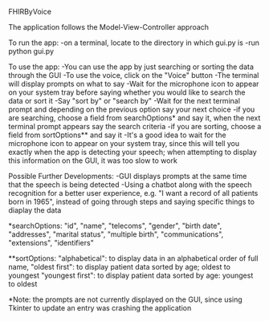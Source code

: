 FHIRByVoice

The application follows the Model-View-Controller approach

To run the app:
-on a terminal, locate to the directory in which gui.py is
-run python gui.py

To use the app:
-You can use the app by just searching or sorting the data through the GUI
-To use the voice, click on the "Voice" button
-The terminal will display prompts on what to say
-Wait for the microphone icon to appear on your system tray before saying whether you would like to search the data or sort it
	-Say "sort by" or "search by"
-Wait for the next terminal prompt and depending on the previous option say your next choice
	-if you are searching, choose a field from searchOptions* and say it, when the next terminal prompt appears say the search criteria
	-if you are sorting, choose a field from sortOptions** and say it 
-It's a good idea to wait for the microphone icon to appear on your system tray, since this will tell you exactly when the app is detecting your speech; when attempting to display this information on the GUI, it was too slow to work



Possible Further Developments:
-GUI displays prompts at the same time that the speech is being detected
-Using a chatbot along with the speech recognition for a better user experience, e.g. "I want a record of all patients born in 1965", instead of going through steps and saying specific things to diaplay the data

*searchOptions: "id", "name", "telecoms", "gender", "birth date", "addresses", "marital status", "multiple birth", "communications", "extensions", "identifiers"

**sortOptions: 
"alphabetical": to display data in an alphabetical order of full name, 
"oldest first": to display patient data sorted by age; oldest to youngest
"youngest first": to display patient data sorted by age: youngest to oldest

*Note: the prompts are not currently displayed on the GUI, since using Tkinter to update an entry was crashing the application
